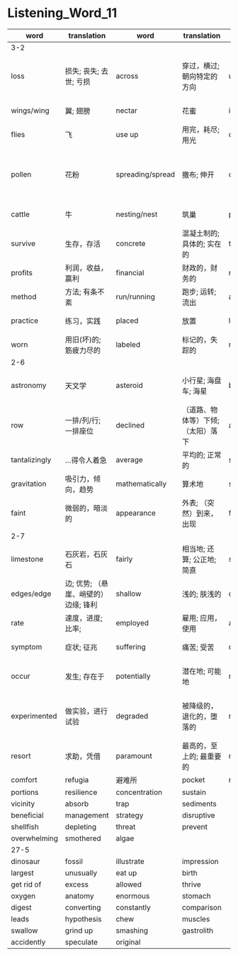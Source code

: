 # Listening_Word_11

| word        | translation                      | word            | translation                     | word        | translation              | word        | translation            |
| ----------- | -------------------------------- | --------------- | ------------------------------- | ----------- | ------------------------ | ----------- | ---------------------- |
|3-2|
|loss|损失; 丧失; 去世; 亏损|across|穿过，横过; 朝向特定的方向|use|使用，利用|beats/beat|（心脏等）跳动,（风、雨等）吹打|
|wings/wing|翼; 翅膀|nectar|花蜜|insect|昆虫|efficient|效率高的; 有能力的|
|flies|飞|use up|用完，耗尽; 用光|opposite|对面的; 截然相反的|pollinated/pollinate|给…传授花粉|
|pollen|花粉|spreading/spread|撒布; 伸开|cease|停止; 终止|routes/route|路（公共汽车和列车等的）常规路线; 途径; 渠道|
|cattle|牛|nesting/nest|筑巢|pose|姿势; 装腔作势|threat|威胁; 征兆|
|survive|生存，存活|concrete|混凝土制的; 具体的; 实在的|tourism|旅游业|visitor|访问者; 参观者|
|profits|利润，收益，赢利|financial|财政的，财务的|reward|报酬; 奖励|decline|下降，减少; 衰落|
|method|方法; 有条不紊|run/running|跑步; 运转; 流出|allows|允许|tracks|跟踪，小路|
|practice|练习，实践|placed|放置|legs|木头支架; 腿|extremely|极端地; 非常|
|worn|用旧(坏)的; 筋疲力尽的|labeled|标记的，失踪的|reach|到达; 实现；联系|destination|作为目的地的|
|2-6|
|astronomy|天文学|asteroid|小行星; 海盘车; 海星|belt|腰带; 传送带; 地带|multiplying|（使）相乘; （使）增加|
|row|一排/列/行; 一排座位|declined|（道路、物体等）下倾; （太阳）落下|astronomical|天文学的; 极其巨大的|units|单位|
|tantalizingly|…得令人着急|average|平均的; 正常的|skip|跳; 不参加|pattern|模式; 范例; 图案|
|gravitation|吸引力，倾向，趋势|mathematically|算术地|spot|地点; 斑点|validity|有效，合法性|
|faint|微弱的，暗淡的|appearance|外表; （突然）到来，出现|form|类型; 形态，外形|
|2-7|
|limestone|石灰岩，石灰石|fairly|相当地; 还算; 公正地; 简直|skeletons|骨架|prominent|突出的，杰出的; 突起的; 著名的|
|edges/edge|边; 优势; （悬崖、峭壁的）边缘; 锋利|shallow|浅的; 肤浅的|declining|倾斜的，衰退中的|alarming|使人害怕的，扰乱人心的|
|rate|速度，进度; 比率;|employed|雇用; 应用，使用|assuring|使相信，使确信|in depth|深入地，全面地|
|symptom|症状; 征兆|suffering|痛苦; 受苦|degree|级别; 程度; 度|monitoring|监视; 控制; 监测|
|occur|发生; 存在于|potentially|潜在地; 可能地|mitigate|使缓和，使减轻; 使平|effect|影响; 效果;使发生，引起|
|experimented|做实验，进行试验|degraded|被降级的，退化的，堕落的|regenerate|回收（废热，废料等）; 使再生; 革新|reestablish|重建，使复原，使复位|
|resort|求助，凭借|paramount|最高的，至上的; 最重要的|method|方法; 有条不紊|devising|计划; 设计; 发明|
|comfort|refugia|避难所|pocket|remain|
|portions|resilience|concentration|sustain|
|vicinity|absorb|trap|sediments|
|beneficial|management|strategy|disruptive|
|shellfish|depleting|threat|prevent|
|overwhelming|smothered|algae|
|27-5|
|dinosaur|fossil|illustrate|impression|
|largest|unusually|eat up|birth|
|get rid of|excess|allowed|thrive|
|oxygen|anatomy|enormous|stomach|
|digest|converting|constantly|comparison|
|leads|hypothesis|chew|muscles|
|swallow|grind up|smashing|gastrolith|
|accidently|speculate|original|